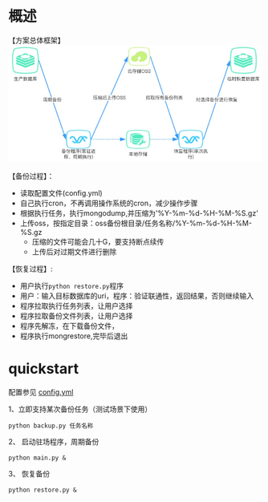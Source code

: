 
# 概述

【方案总体框架】
![mongodb备份到阿里云OSS](./doc/mongodb备份到OSS.jpg)


【备份过程】：

- 读取配置文件(config.yml)
- 自己执行cron，不再调用操作系统的cron，减少操作步骤
- 根据执行任务，执行mongodump,并压缩为'%Y-%m-%d-%H-%M-%S.gz'
- 上传oss，按指定目录：oss备份根目录/任务名称/%Y-%m-%d-%H-%M-%S.gz
  + 压缩的文件可能会几十G，要支持断点续传
  + 上传后对过期文件进行删除

【恢复过程】:

- 用户执行`python restore.py`程序
- 用户：输入目标数据库的uri，程序：验证联通性，返回结果，否则继续输入
- 程序拉取执行任务列表，让用户选择
- 程序拉取备份文件列表，让用户选择
- 程序先解冻，在下载备份文件，
- 程序执行mongrestore,完毕后退出

# quickstart
配置参见 [config.yml](./config.sample.yml)

1、立即支持某次备份任务（测试场景下使用）
```
python backup.py 任务名称  
```
2、 启动驻场程序，周期备份
```
python main.py &
```
3、 恢复备份
```
python restore.py & 
```
